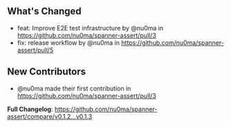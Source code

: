 ## What's Changed
* feat: Improve E2E test infrastructure by @nu0ma in https://github.com/nu0ma/spanner-assert/pull/3
* fix: release workflow by @nu0ma in https://github.com/nu0ma/spanner-assert/pull/5

## New Contributors
* @nu0ma made their first contribution in https://github.com/nu0ma/spanner-assert/pull/3

**Full Changelog**: https://github.com/nu0ma/spanner-assert/compare/v0.1.2...v0.1.3
